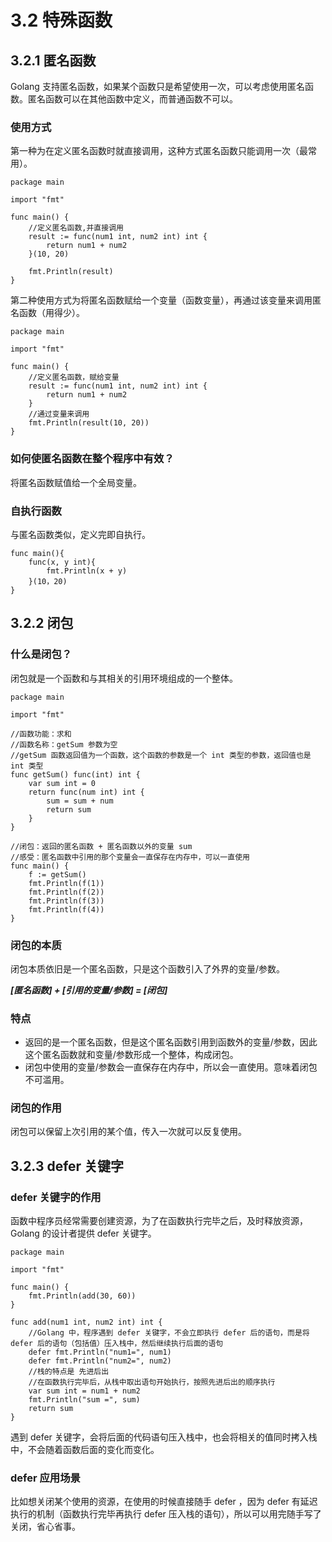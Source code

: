 # 3.2 特殊函数

## 3.2.1 匿名函数

Golang 支持匿名函数，如果某个函数只是希望使用一次，可以考虑使用匿名函数。匿名函数可以在其他函数中定义，而普通函数不可以。

### 使用方式

第一种为在定义匿名函数时就直接调用，这种方式匿名函数只能调用一次（最常用）。

    package main
    
    import "fmt"
    
    func main() {
        //定义匿名函数,并直接调用
        result := func(num1 int, num2 int) int {
            return num1 + num2
        }(10, 20)
    
        fmt.Println(result)
    }

第二种使用方式为将匿名函数赋给一个变量（函数变量），再通过该变量来调用匿名函数（用得少）。

    package main
    
    import "fmt"
    
    func main() {
        //定义匿名函数，赋给变量
        result := func(num1 int, num2 int) int {
            return num1 + num2
        }
        //通过变量来调用
        fmt.Println(result(10, 20))
    }

### 如何使匿名函数在整个程序中有效？

将匿名函数赋值给一个全局变量。

### 自执行函数

与匿名函数类似，定义完即自执行。

    func main(){
        func(x, y int){
            fmt.Println(x + y)
        }(10，20)
    }

## 3.2.2 闭包

### 什么是闭包？

闭包就是一个函数和与其相关的引用环境组成的一个整体。

    package main
    
    import "fmt"
    
    //函数功能：求和
    //函数名称：getSum 参数为空
    //getSum 函数返回值为一个函数，这个函数的参数是一个 int 类型的参数，返回值也是 int 类型
    func getSum() func(int) int {
        var sum int = 0
        return func(num int) int {
            sum = sum + num
            return sum
        }
    }
    
    //闭包：返回的匿名函数 + 匿名函数以外的变量 sum
    //感受：匿名函数中引用的那个变量会一直保存在内存中，可以一直使用
    func main() {
        f := getSum()
        fmt.Println(f(1))
        fmt.Println(f(2))
        fmt.Println(f(3))
        fmt.Println(f(4))
    }

### 闭包的本质

闭包本质依旧是一个匿名函数，只是这个函数引入了外界的变量/参数。

***[匿名函数] + [引用的变量/参数] = [闭包]***

### 特点

* 返回的是一个匿名函数，但是这个匿名函数引用到函数外的变量/参数，因此这个匿名函数就和变量/参数形成一个整体，构成闭包。
* 闭包中使用的变量/参数会一直保存在内存中，所以会一直使用。意味着闭包不可滥用。

### 闭包的作用

闭包可以保留上次引用的某个值，传入一次就可以反复使用。

## 3.2.3 defer 关键字

### defer 关键字的作用

函数中程序员经常需要创建资源，为了在函数执行完毕之后，及时释放资源，Golang 的设计者提供 defer 关键字。

    package main
    
    import "fmt"
    
    func main() {
        fmt.Println(add(30, 60))
    }
    
    func add(num1 int, num2 int) int {
        //Golang 中，程序遇到 defer 关键字，不会立即执行 defer 后的语句，而是将 defer 后的语句（包括值）压入栈中，然后继续执行后面的语句
        defer fmt.Println("num1=", num1)
        defer fmt.Println("num2=", num2)
        //栈的特点是 先进后出
        //在函数执行完毕后，从栈中取出语句开始执行，按照先进后出的顺序执行
        var sum int = num1 + num2
        fmt.Println("sum =", sum)
        return sum
    }

遇到 defer 关键字，会将后面的代码语句压入栈中，也会将相关的值同时拷入栈中，不会随着函数后面的变化而变化。

### defer 应用场景

比如想关闭某个使用的资源，在使用的时候直接随手 defer ，因为 defer 有延迟执行的机制（函数执行完毕再执行 defer 压入栈的语句），所以可以用完随手写了关闭，省心省事。
